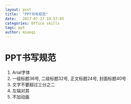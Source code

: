 ```yaml
---
layout: post
title:  "PPT书写规范"
date:   2017-07-27 19:57:05
categories: Office skills
tags: ppt
author: miaoqi
---
```


# PPT书写规范

1. Arial字体
2. 一级标题36号, 二级标题32号, 正文标题24号, 封面标题40号
3. 文字不要超过三分之二
4. 左端对其
5. 不加动画